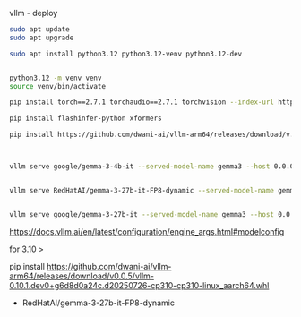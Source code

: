 vllm - deploy

```bash
sudo apt update
sudo apt upgrade

sudo apt install python3.12 python3.12-venv python3.12-dev


python3.12 -m venv venv
source venv/bin/activate

pip install torch==2.7.1 torchaudio==2.7.1 torchvision --index-url https://download.pytorch.org/whl/cu128

pip install flashinfer-python xformers

pip install https://github.com/dwani-ai/vllm-arm64/releases/download/v.0.0.4/vllm-0.10.1.dev0+g6d8d0a24c.d20250726-cp312-cp312-linux_aarch64.whl



vllm serve google/gemma-3-4b-it --served-model-name gemma3 --host 0.0.0.0 --port 9000 --gpu-memory-utilization 0.8 --tensor-parallel-size 1 --max-model-len 65536     --dtype bfloat16 --disable-log-requests


vllm serve RedHatAI/gemma-3-27b-it-FP8-dynamic --served-model-name gemma3 --host 0.0.0.0 --port 9000 --gpu-memory-utilization 0.7 --tensor-parallel-size 1 --max-model-len 65536    --disable-log-requests


vllm serve google/gemma-3-27b-it --served-model-name gemma3 --host 0.0.0.0 --port 9000 --gpu-memory-utilization 0.8 --tensor-parallel-size 1 --max-model-len 65536     --dtype bfloat16 --disable-log-requests

```
https://docs.vllm.ai/en/latest/configuration/engine_args.html#modelconfig



for 3.10 > 

pip install https://github.com/dwani-ai/vllm-arm64/releases/download/v0.0.5/vllm-0.10.1.dev0+g6d8d0a24c.d20250726-cp310-cp310-linux_aarch64.whl


<!-- 
vllm serve Qwen/Qwen3-0.6B

-->

- RedHatAI/gemma-3-27b-it-FP8-dynamic

<!--
https://cloud.google.com/products/calculator?hl=en&dl=CjhDaVJrT0RVMU1XUmlOUzFpT0RFMkxUUTJPR1V0WWpBNU1DMWhNekUwWXpobU1UYzBaREFRQVE9PRAQGiRGRTdBNzJFMC0wRjI5LTQ1MkMtOTI1Ny1DOTM3OEUwRTY5QzE&e=13802955

>